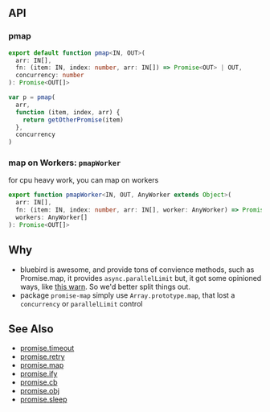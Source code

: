 ## API

### pmap

```ts
export default function pmap<IN, OUT>(
  arr: IN[],
  fn: (item: IN, index: number, arr: IN[]) => Promise<OUT> | OUT,
  concurrency: number
): Promise<OUT[]>
```

```js
var p = pmap(
  arr,
  function (item, index, arr) {
    return getOtherPromise(item)
  },
  concurrency
)
```

### map on Workers: `pmapWorker`

for cpu heavy work, you can map on workers

```ts
export function pmapWorker<IN, OUT, AnyWorker extends Object>(
  arr: IN[],
  fn: (item: IN, index: number, arr: IN[], worker: AnyWorker) => Promise<OUT>,
  workers: AnyWorker[]
): Promise<OUT[]>
```

## Why

- bluebird is awesome, and provide tons of convience methods, such as Promise.map, it provides `async.parallelLimit`
  but, it got some opinioned ways, like [this warn](https://github.com/petkaantonov/bluebird/issues/508#issuecomment-193173681).
  So we'd better split things out.
- package `promise-map` simply use `Array.prototype.map`, that lost a `concurrency` or `parallelLimit` control

## See Also

- [promise.timeout](https://github.com/magicdawn/promise.timeout)
- [promise.retry](https://github.com/magicdawn/promise.retry)
- [promise.map](https://github.com/magicdawn/promise.map)
- [promise.ify](https://github.com/magicdawn/promise.ify)
- [promise.cb](https://github.com/magicdawn/promise.cb)
- [promise.obj](https://github.com/magicdawn/promise.obj)
- [promise.sleep](https://github.com/magicdawn/promise.sleep)
